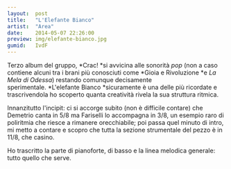 ```yaml
---
layout:  post
title:   "L'Elefante Bianco"
artist:  "Area"
date:    2014-05-07 22:26:00
preview: img/elefante-bianco.jpg
gumid:   IvdF
---
```


Terzo album del gruppo, *Crac! *si avvicina alle sonorità *pop* (non a caso
contiene alcuni tra i brani più conosciuti come *Gioia e Rivoluzione *e *La
Mela di Odessa*) restando comunque decisamente sperimentale. *L'elefante
Bianco *sicuramente è una delle più ricordate e trascrivendola ho scoperto
quanta creatività rivela la sua struttura ritmica.

Innanzitutto l'incipit: ci si accorge subito (non è difficile contare) che
Demetrio canta in 5/8 ma Fariselli lo accompagna in 3/8, un esempio raro di
poliritmia che riesce a rimanere orecchiabile; poi passa quel minuto di intro,
mi metto a contare e scopro che tutta la sezione strumentale del pezzo è in
11/8, che casino.

Ho trascritto la parte di pianoforte, di basso e la linea melodica generale:
tutto quello che serve.

<!-- vim: set tw=79 spell spelllang=it: -->
